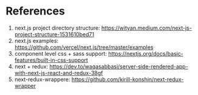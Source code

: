 # References

1. next.js project directory structure: https://wityan.medium.com/next-js-project-structure-1531610bed71
2. next.js examples: https://github.com/vercel/next.js/tree/master/examples
3. component level css + sass support: https://nextjs.org/docs/basic-features/built-in-css-support
4. next + redux: https://dev.to/waqasabbasi/server-side-rendered-app-with-next-js-react-and-redux-38gf
5. next-redux-wrappere: https://github.com/kirill-konshin/next-redux-wrapper
